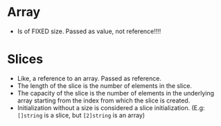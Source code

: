 # Array
- Is of FIXED size. Passed as value, not reference!!!!
# Slices
- Like, a reference to an array. Passed as reference.
- The length of the slice is the number of elements in the slice.
- The capacity of the slice is the number of elements in the underlying array starting from the index from which the slice is created.
- Initialization without a size is considered a slice initialization. (E.g: `[]string` is a slice, but `[2]string` is an array)